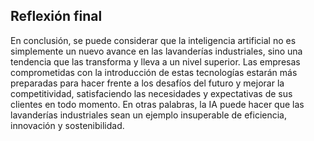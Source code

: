 ## Reflexión final

En conclusión, se puede considerar que la inteligencia artificial no es simplemente un nuevo avance en las lavanderías industriales, sino una tendencia que las transforma y lleva a un nivel superior. 
Las empresas comprometidas con la introducción de estas tecnologías estarán más preparadas para hacer frente a los desafíos del futuro y mejorar la competitividad, satisfaciendo las necesidades y expectativas de sus clientes en todo momento. 
En otras palabras, la IA puede hacer que las lavanderías industriales sean un ejemplo insuperable de eficiencia, innovación y sostenibilidad.
